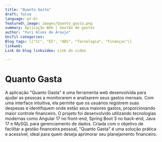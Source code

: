 ```yaml
---
title: "Quanto Gasta" 
draft: false 
language: pt-br 
featured\_image: images/Quanto_gasta.png
summary: Aplicação Web | Gestão de gastos 
author: "Yuri Alves de Araujo"
Unifil categories: 
Blog tags: \["CC", "ES", "ADS", "Tecnologia", "Finanças"\] 
linkweb: 
Link do blog linkvideo: Link do video

---
```


# Quanto Gasta

A aplicação "Quanto Gasta" é uma ferramenta web desenvolvida para ajudar as pessoas a monitorarem e analisarem seus gastos mensais. Com uma interface intuitiva, ela permite que os usuários registrem suas despesas e identifiquem onde estão seus maiores gastos, proporcionando maior controle financeiro. O projeto foi desenvolvido utilizando tecnologias modernas como Angular 17 no front-end, Spring Boot 3 no back-end, Java 17 e MySQL para gerenciamento de dados. Criada com o objetivo de facilitar a gestão financeira pessoal, "Quanto Gasta" é uma solução prática e acessível, ideal para quem deseja aprimorar seu planejamento financeiro.
